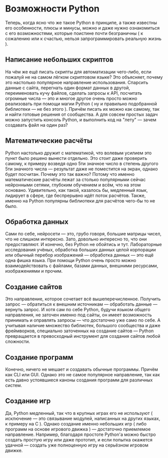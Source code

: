 # Возможности Python


Теперь, когда ясно что же такое Python в принципе, а также известны его особенности, плюсы и минусы, можно и даже нужно ознакомиться с его возможностями, которые поистине почти безграничны ( к сожалению или к счастью, нельзя запрограммировать реальную жизнь ).


## Написание небольших скриптов

На чём же ещё писать скрипты для автоматизации чего-либо, если пожалуй не на самом лёгком скриптовом языке? Это объясняет, почему это настолько популярное направление использования. Спарсить данные с сайта, перегнать один формат данных в другой, переименовать кучу файлов, сделать запросы к API, посчитать огромные числа — это и многое другое очень просто можно реализовать при помощи магии Python ( ну и правильно подобранной библиотеки — не без этого ). Причём писать их можно как самому, так и найти готовые решения от сообщества. А для совсем простых задач можно запустить консоль Python, и выполнить код на "лету" — зачем создавать файл на один раз?


## Математические расчёты

Python настолько дружит с математикой, что волевым усилием это пункт было решено вынести отдельно. Это стоит даже проверить самому, к примеру возведя одно 5ти значное число в степень другого 5ти значного числа — результат даже не поместится на экран, однако будет посчитан. Почему это так важно? Потому что именно математические расчёты лежат за столько популярными сейчас нейронными сетями, глубоким обучением и всём, что на этом основано. Удивительно, как такой, казалось бы, медленный язык, лидирует в сфере, где беспрерывно идёт поток расчётов. Также, именно на Python популярны библиотеки для расчётов чего-бы то не было.


## Обработка данных

Сами по себе, нейросети — это, грубо говоря, большие матрицы чисел, что не слишком интересно. Зато, довольно интересно то, что они предоставляют. И конечно, без Python не обойтись и тут. Лабораторные исследования учёных, обработка больших данных целой корпорации или обычный перебор изображений — обработка данных — это ещё одна фишка языка. При помощи Python очень просто можно взаимодействовать с файлами, базами данных, внешними ресурсами, изображениями и прочим.


## Создание сайтов

Это направление, которое сочетает всё вышеперечисленное. Получить запрос — обратиться к внешним источникам — обработать данные — вернуть запрос. И хотя сам по себе Python, будучи языком общего направления, не заточен именно под сайты, он имеет возможность принимать и оправлять запросы — что достаточно уже само по себе. А учитывая наличие множество библиотек, большого сообщества и даже фреймворков, специально заточенных на создание сайтов — Python превращается в превосходный инструмент для создания сайтов любой сложности.


## Создание программ

Конечно, ничего не мешает и создавать обычные программы. Причём как CLI или GUI. Однако это не самое популярное направление, так как есть давно устоявшиеся каноны создания программ для различных систем.


## Создание игр

Да, Python медленный, так что в крупных играх его не используют ( исключение — это связывание модулей, написанных на других языках, к примеру на C ). Однако создание именно небольших игр ( либо программ на основе игрового движка ) — достаточно приемлемое направление. Например, благодаря простоте Python'а можно быстро создать простую игру или даже прототип, и если попытка окажется удачной — создать уже полноценную игру на серьёзном игровом движке.

